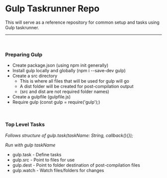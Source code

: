 <h1>Gulp Taskrunner Repo</h1>
<p>This will serve as a reference repository for common setup and tasks using Gulp taskrunner.</p>

<hr>
<br>
<h3>Preparing Gulp</h3>
<ul>
    <li>Create package.json (using npm init generally)</li>
    <li>Install gulp locally and globally (npm i --save-dev gulp)</li>
    <li>
        Create a src directory
        <ul>
            <li>This is where all files that will be used for gulp will go</li>
            <li>A dist folder will be created for post-compilation output</li>
            <li>(src and dist are not required folder names)</li>
        </ul>
    </li>
    <li>Create a gulpfile (gulpfile.js)</li>
    <li>Require gulp (const gulp = require('gulp');)</li>
</ul>

<br>

<h3>Top Level Tasks</h3>
<p><em>Follows structure of gulp.task(taskName: String, callback(){});</em></p>
<p><em>Run with gulp taskName</em></p>
<ul>
    <li>gulp.task - Define tasks</li>
    <li>gulp.src - Point to files for use</li>
    <li>gulp.dest - Point to folder destination of post-compilation files</li>
    <li>gulp.watch - Watch files/folders for changes</li>
</ul>
